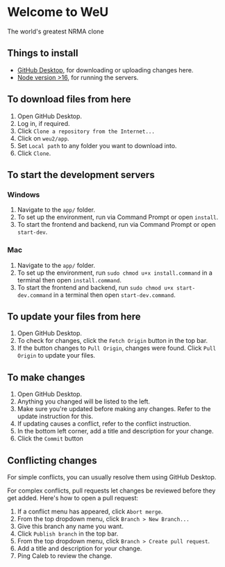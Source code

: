 # Welcome to WeU
The world's greatest NRMA clone

## Things to install
- [GitHub Desktop](https://desktop.github.com/), for downloading or uploading changes here.
- [Node version >16](https://nodejs.org/en/download/), for running the servers.

## To download files from here
1. Open GitHub Desktop.
2. Log in, if required.
3. Click `Clone a repository from the Internet...`
4. Click on `weu2/app`.
5. Set `Local path` to any folder you want to download into.
6. Click `Clone`.

## To start the development servers

### Windows
1. Navigate to the `app/` folder.
2. To set up the environment, run via Command Prompt or open `install`.
3. To start the frontend and backend, run via Command Prompt or open `start-dev`.

### Mac
1. Navigate to the `app/` folder.
2. To set up the environment, run `sudo chmod u+x install.command` in a terminal then open `install.command`.
3. To start the frontend and backend, run `sudo chmod u+x start-dev.command` in a terminal then open `start-dev.command`.

## To update your files from here
1. Open GitHub Desktop.
2. To check for changes, click the `Fetch Origin` button in the top bar.
3. If the button changes to `Pull Origin`, changes were found. Click `Pull Origin` to update your files.

## To make changes
1. Open GitHub Desktop.
2. Anything you changed will be listed to the left.
3. Make sure you're updated before making any changes. Refer to the update instruction for this.
4. If updating causes a conflict, refer to the conflict instruction.
5. In the bottom left corner, add a title and description for your change.
6. Click the `Commit` button

## Conflicting changes
For simple conflicts, you can usually resolve them using GitHub Desktop.

For complex conflicts, pull requests let changes be reviewed before they get added. Here's how to open a pull request:
1. If a conflict menu has appeared, click `Abort merge`.
2. From the top dropdown menu, click `Branch > New Branch...`
3. Give this branch any name you want.
4. Click `Publish branch` in the top bar.
5. From the top dropdown menu, click `Branch > Create pull request`.
6. Add a title and description for your change.
7. Ping Caleb to review the change.
